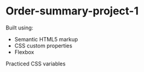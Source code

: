 # Order-summary-project-1

Built using: 
- Semantic HTML5 markup
- CSS custom properties
- Flexbox

Practiced CSS variables
